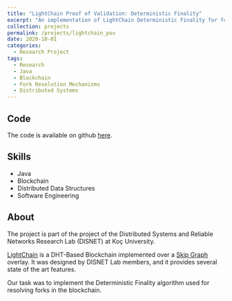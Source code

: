 ```yaml
---
title: "LightChain Proof of Validation: Deterministic Finality"
excerpt: "An implementation of LightChain Deterministic Finality for fork resolution."
collection: projects
permalink: /projects/lightchain_pov
date: 2020-10-01
categories:
  - Research Project
tags:
  - Research
  - Java
  - Blockchain
  - Fork Resolution Mechanisms
  - Distributed Systems
---
```

## Code

The code is available on github [here](https://github.com/p2pseala/lightchain-container).

## Skills

* Java
* Blockchain
* Distributed Data Structures
* Software Engineering

## About

The project is part of the project of the Distributed Systems and Reliable Networks Research Lab (DISNET) at Koç University.

[LightChain](https://arxiv.org/abs/1904.00375) is a DHT-Based Blockchain implemented over a
[Skip Graph](https://dl.acm.org/doi/10.1145/1290672.1290674) overlay. It was designed by DISNET Lab members, and it provides several state of the art features.

Our task was to implement the Deterministic Finality algorithm used for resolving forks in the blockchain.
